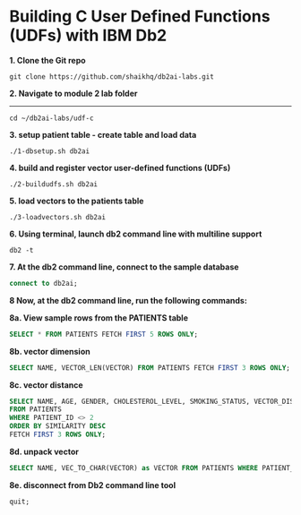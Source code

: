 # Building C User Defined Functions (UDFs) with IBM Db2

**1. Clone the Git repo**
```shell
git clone https://github.com/shaikhq/db2ai-labs.git
```

**2. Navigate to module 2 lab folder**
****
```shell
cd ~/db2ai-labs/udf-c
```

**3. setup patient table - create table and load data**
```shell
./1-dbsetup.sh db2ai
```

**4. build and register vector user-defined functions (UDFs)**
```shell
./2-buildudfs.sh db2ai
```

**5. load vectors to the patients table**
```shell
./3-loadvectors.sh db2ai
```

**6. Using terminal, launch db2 command line with multiline support**
```shell
db2 -t
```

**7. At the db2 command line, connect to the sample database**
```sql
connect to db2ai;
```

**8 Now, at the db2 command line, run the following commands:**

**8a. View sample rows from the PATIENTS table**
```sql
SELECT * FROM PATIENTS FETCH FIRST 5 ROWS ONLY;
```

**8b. vector dimension**
```sql
SELECT NAME, VECTOR_LEN(VECTOR) FROM PATIENTS FETCH FIRST 3 ROWS ONLY;
```

**8c. vector distance**
```sql
SELECT NAME, AGE, GENDER, CHOLESTEROL_LEVEL, SMOKING_STATUS, VECTOR_DISTANCE((SELECT VECTOR FROM PATIENTS WHERE PATIENT_ID = 2), VECTOR) as SIMILARITY
FROM PATIENTS
WHERE PATIENT_ID <> 2
ORDER BY SIMILARITY DESC
FETCH FIRST 3 ROWS ONLY;
```

**8d. unpack vector**
```sql
SELECT NAME, VEC_TO_CHAR(VECTOR) as VECTOR FROM PATIENTS WHERE PATIENT_ID = 2;
```

**8e. disconnect from Db2 command line tool**
```sql
quit;
```
